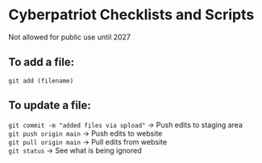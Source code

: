 # Cyberpatriot Checklists and Scripts   
Not allowed for public use until 2027 

## To add a file:   
``git add (filename)``

## To update a file:   
``git commit -m "added files via upload"`` -> Push edits to staging area   
``git push origin main`` -> Push edits to website   
``git pull origin main`` -> Pull edits from website   
``git status`` -> See what is being ignored   
